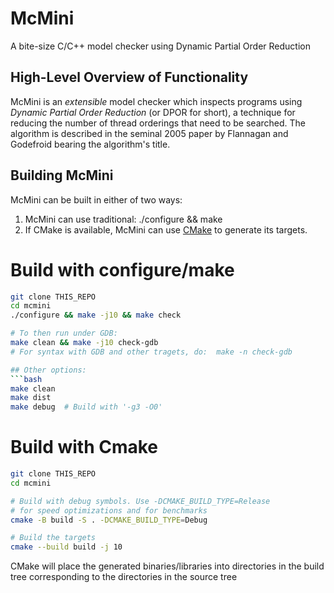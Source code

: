 # McMini
A bite-size C/C++ model checker using Dynamic Partial Order Reduction

## High-Level Overview of Functionality
McMini is an _extensible_ model checker which inspects
programs using _Dynamic Partial Order Reduction_ (or DPOR for
short), a technique for reducing the number of thread orderings
that need to be searched. The algorithm is described in the seminal
2005 paper by Flannagan and Godefroid bearing the algorithm's title.

## Building McMini
McMini can be built in either of two ways:
1. McMini can use traditional:  ./configure && make
2. If CMake is available, McMini can use [CMake](https://cmake.org)
to generate its targets.

# Build with configure/make

```bash
git clone THIS_REPO
cd mcmini
./configure && make -j10 && make check

# To then run under GDB:
make clean && make -j10 check-gdb
# For syntax with GDB and other tragets, do:  make -n check-gdb

## Other options:
```bash
make clean
make dist
make debug  # Build with '-g3 -O0'
```

# Build with Cmake

```bash
git clone THIS_REPO
cd mcmini

# Build with debug symbols. Use -DCMAKE_BUILD_TYPE=Release
# for speed optimizations and for benchmarks
cmake -B build -S . -DCMAKE_BUILD_TYPE=Debug

# Build the targets
cmake --build build -j 10
```
CMake will place the generated binaries/libraries into directories
in the build tree corresponding to the directories in the source tree
